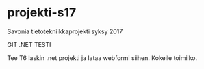 # projekti-s17
 Savonia tietotekniikkaprojekti syksy 2017


GIT .NET TESTI

Tee T6 laskin .net projekti ja lataa webformi siihen. Kokeile toimiiko.
